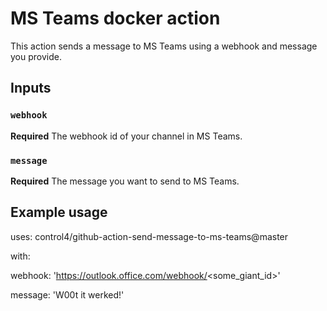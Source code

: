 # MS Teams docker action

This action sends a message to MS Teams using a webhook and message you provide.

## Inputs

### `webhook`

**Required** The webhook id of your channel in MS Teams.

### `message`

**Required** The message you want to send to MS Teams.

## Example usage

uses: control4/github-action-send-message-to-ms-teams@master

with:
  
  webhook: 'https://outlook.office.com/webhook/<some_giant_id>'
  
  message: 'W00t it werked!'
